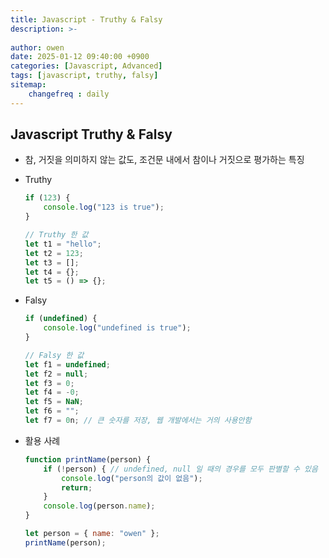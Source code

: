 ```yaml
---
title: Javascript - Truthy & Falsy
description: >-
  
author: owen
date: 2025-01-12 09:40:00 +0900
categories: [Javascript, Advanced]
tags: [javascript, truthy, falsy]
sitemap: 
    changefreq : daily
---
```


## Javascript Truthy & Falsy
- 참, 거짓을 의미하지 않는 값도, 조건문 내에서 참이나 거짓으로 평가하는 특징
- Truthy

    ```javascript
    if (123) {
        console.log("123 is true");
    }

    // Truthy 한 값
    let t1 = "hello";
    let t2 = 123;
    let t3 = [];
    let t4 = {};
    let t5 = () => {};
    ```

- Falsy
    ```javascript
    if (undefined) {
        console.log("undefined is true");
    }
    
    // Falsy 한 값
    let f1 = undefined;
    let f2 = null;
    let f3 = 0;
    let f4 = -0;
    let f5 = NaN;
    let f6 = "";
    let f7 = 0n; // 큰 숫자를 저장, 웹 개발에서는 거의 사용안함
    ```

- 활용 사례
    ```javascript
    function printName(person) {
        if (!person) { // undefined, null 일 때의 경우를 모두 판별할 수 있음
            console.log("person의 값이 없음");
            return;
        }
        console.log(person.name);
    }

    let person = { name: "owen" };
    printName(person);
    ```